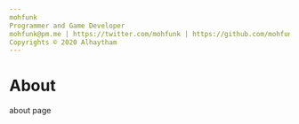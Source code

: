 ```yaml
---
mohfunk
Programmer and Game Developer
mohfunk@pm.me | https://twitter.com/mohfunk | https://github.com/mohfunk
Copyrights © 2020 Alhaytham
---
```


# About

about page
